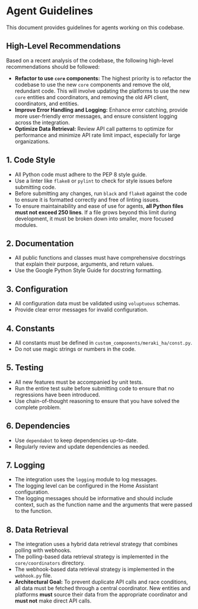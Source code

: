 # Agent Guidelines

This document provides guidelines for agents working on this codebase.

## High-Level Recommendations

Based on a recent analysis of the codebase, the following high-level recommendations should be followed:

*   **Refactor to use `core` components:** The highest priority is to refactor the codebase to use the new `core` components and remove the old, redundant code. This will involve updating the platforms to use the new `core` entities and coordinators, and removing the old API client, coordinators, and entities.
*   **Improve Error Handling and Logging:** Enhance error catching, provide more user-friendly error messages, and ensure consistent logging across the integration.
*   **Optimize Data Retrieval:** Review API call patterns to optimize for performance and minimize API rate limit impact, especially for large organizations.

## 1. Code Style

- All Python code must adhere to the PEP 8 style guide.
- Use a linter like `flake8` or `pylint` to check for style issues before submitting code.
- Before submitting any changes, run `black` and `flake8` against the code to ensure it is formatted correctly and free of linting issues.
- To ensure maintainability and ease of use for agents, **all Python files must not exceed 250 lines**. If a file grows beyond this limit during development, it must be broken down into smaller, more focused modules.

## 2. Documentation

- All public functions and classes must have comprehensive docstrings that explain their purpose, arguments, and return values.
- Use the Google Python Style Guide for docstring formatting.

## 3. Configuration

- All configuration data must be validated using `voluptuous` schemas.
- Provide clear error messages for invalid configuration.

## 4. Constants

- All constants must be defined in `custom_components/meraki_ha/const.py`.
- Do not use magic strings or numbers in the code.

## 5. Testing

- All new features must be accompanied by unit tests.
- Run the entire test suite before submitting code to ensure that no regressions have been introduced.
- Use chain-of-thought reasoning to ensure that you have solved the complete problem.

## 6. Dependencies

- Use `dependabot` to keep dependencies up-to-date.
- Regularly review and update dependencies as needed.

## 7. Logging

- The integration uses the `logging` module to log messages.
- The logging level can be configured in the Home Assistant configuration.
- The logging messages should be informative and should include context, such as the function name and the arguments that were passed to the function.

## 8. Data Retrieval

- The integration uses a hybrid data retrieval strategy that combines polling with webhooks.
- The polling-based data retrieval strategy is implemented in the `core/coordinators` directory.
- The webhook-based data retrieval strategy is implemented in the `webhook.py` file.
- **Architectural Goal:** To prevent duplicate API calls and race conditions, all data must be fetched through a central coordinator. New entities and platforms **must** source their data from the appropriate coordinator and **must not** make direct API calls.
